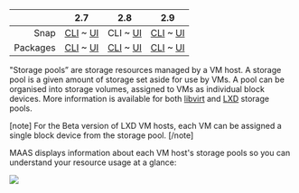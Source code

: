<!-- deb-2-7-cli
||2.7|2.8|2.9|
|-----:|:-----:|:-----:|:-----:|
|Snap|[CLI](/t/vm-host-storage-pools-snap-2-7-cli/3222) ~ [UI](/t/vm-host-storage-pools-snap-2-7-ui/3223)|[CLI](/t/vm-host-storage-pools-snap-2-8-cli/3224) ~ [UI](/t/vm-host-storage-pools-snap-2-8-ui/3225)|[CLI](/t/vm-host-storage-pools-snap-2-9-cli/3226) ~ [UI](/t/vm-host-storage-pools-snap-2-9-ui/3227)|
|Packages|CLI ~ [UI](/t/vm-host-storage-pools-deb-2-7-ui/3229)|[CLI](/t/vm-host-storage-pools-deb-2-8-cli/3230) ~ [UI](/t/vm-host-storage-pools-deb-2-8-ui/3231)|[CLI](/t/vm-host-storage-pools-deb-2-9-cli/3232) ~ [UI](/t/vm-host-storage-pools-deb-2-9-ui/3233)|
 deb-2-7-cli -->

<!-- deb-2-7-ui
||2.7|2.8|2.9|
|-----:|:-----:|:-----:|:-----:|
|Snap|[CLI](/t/vm-host-storage-pools-snap-2-7-cli/3222) ~ [UI](/t/vm-host-storage-pools-snap-2-7-ui/3223)|[CLI](/t/vm-host-storage-pools-snap-2-8-cli/3224) ~ [UI](/t/vm-host-storage-pools-snap-2-8-ui/3225)|[CLI](/t/vm-host-storage-pools-snap-2-9-cli/3226) ~ [UI](/t/vm-host-storage-pools-snap-2-9-ui/3227)|
|Packages|[CLI](/t/vm-host-storage-pools-deb-2-7-cli/3228) ~ UI|[CLI](/t/vm-host-storage-pools-deb-2-8-cli/3230) ~ [UI](/t/vm-host-storage-pools-deb-2-8-ui/3231)|[CLI](/t/vm-host-storage-pools-deb-2-9-cli/3232) ~ [UI](/t/vm-host-storage-pools-deb-2-9-ui/3233)|
 deb-2-7-ui -->

<!-- deb-2-8-cli
||2.7|2.8|2.9|
|-----:|:-----:|:-----:|:-----:|
|Snap|[CLI](/t/vm-host-storage-pools-snap-2-7-cli/3222) ~ [UI](/t/vm-host-storage-pools-snap-2-7-ui/3223)|[CLI](/t/vm-host-storage-pools-snap-2-8-cli/3224) ~ [UI](/t/vm-host-storage-pools-snap-2-8-ui/3225)|[CLI](/t/vm-host-storage-pools-snap-2-9-cli/3226) ~ [UI](/t/vm-host-storage-pools-snap-2-9-ui/3227)|
|Packages|[CLI](/t/vm-host-storage-pools-deb-2-7-cli/3228) ~ [UI](/t/vm-host-storage-pools-deb-2-7-ui/3229)|CLI ~ [UI](/t/vm-host-storage-pools-deb-2-8-ui/3231)|[CLI](/t/vm-host-storage-pools-deb-2-9-cli/3232) ~ [UI](/t/vm-host-storage-pools-deb-2-9-ui/3233)|
 deb-2-8-cli -->

<!-- deb-2-8-ui
||2.7|2.8|2.9|
|-----:|:-----:|:-----:|:-----:|
|Snap|[CLI](/t/vm-host-storage-pools-snap-2-7-cli/3222) ~ [UI](/t/vm-host-storage-pools-snap-2-7-ui/3223)|[CLI](/t/vm-host-storage-pools-snap-2-8-cli/3224) ~ [UI](/t/vm-host-storage-pools-snap-2-8-ui/3225)|[CLI](/t/vm-host-storage-pools-snap-2-9-cli/3226) ~ [UI](/t/vm-host-storage-pools-snap-2-9-ui/3227)|
|Packages|[CLI](/t/vm-host-storage-pools-deb-2-7-cli/3228) ~ [UI](/t/vm-host-storage-pools-deb-2-7-ui/3229)|[CLI](/t/vm-host-storage-pools-deb-2-8-cli/3230) ~ UI|[CLI](/t/vm-host-storage-pools-deb-2-9-cli/3232) ~ [UI](/t/vm-host-storage-pools-deb-2-9-ui/3233)|
 deb-2-8-ui -->

<!-- deb-2-9-cli
||2.7|2.8|2.9|
|-----:|:-----:|:-----:|:-----:|
|Snap|[CLI](/t/vm-host-storage-pools-snap-2-7-cli/3222) ~ [UI](/t/vm-host-storage-pools-snap-2-7-ui/3223)|[CLI](/t/vm-host-storage-pools-snap-2-8-cli/3224) ~ [UI](/t/vm-host-storage-pools-snap-2-8-ui/3225)|[CLI](/t/vm-host-storage-pools-snap-2-9-cli/3226) ~ [UI](/t/vm-host-storage-pools-snap-2-9-ui/3227)|
|Packages|[CLI](/t/vm-host-storage-pools-deb-2-7-cli/3228) ~ [UI](/t/vm-host-storage-pools-deb-2-7-ui/3229)|[CLI](/t/vm-host-storage-pools-deb-2-8-cli/3230) ~ [UI](/t/vm-host-storage-pools-deb-2-8-ui/3231)|CLI ~ [UI](/t/vm-host-storage-pools-deb-2-9-ui/3233)|
 deb-2-9-cli -->

<!-- deb-2-9-ui
||2.7|2.8|2.9|
|-----:|:-----:|:-----:|:-----:|
|Snap|[CLI](/t/vm-host-storage-pools-snap-2-7-cli/3222) ~ [UI](/t/vm-host-storage-pools-snap-2-7-ui/3223)|[CLI](/t/vm-host-storage-pools-snap-2-8-cli/3224) ~ [UI](/t/vm-host-storage-pools-snap-2-8-ui/3225)|[CLI](/t/vm-host-storage-pools-snap-2-9-cli/3226) ~ [UI](/t/vm-host-storage-pools-snap-2-9-ui/3227)|
|Packages|[CLI](/t/vm-host-storage-pools-deb-2-7-cli/3228) ~ [UI](/t/vm-host-storage-pools-deb-2-7-ui/3229)|[CLI](/t/vm-host-storage-pools-deb-2-8-cli/3230) ~ [UI](/t/vm-host-storage-pools-deb-2-8-ui/3231)|[CLI](/t/vm-host-storage-pools-deb-2-9-cli/3232) ~ UI|
 deb-2-9-ui -->

<!-- snap-2-7-cli
||2.7|2.8|2.9|
|-----:|:-----:|:-----:|:-----:|
|Snap|CLI ~ [UI](/t/vm-host-storage-pools-snap-2-7-ui/3223)|[CLI](/t/vm-host-storage-pools-snap-2-8-cli/3224) ~ [UI](/t/vm-host-storage-pools-snap-2-8-ui/3225)|[CLI](/t/vm-host-storage-pools-snap-2-9-cli/3226) ~ [UI](/t/vm-host-storage-pools-snap-2-9-ui/3227)|
|Packages|[CLI](/t/vm-host-storage-pools-deb-2-7-cli/3228) ~ [UI](/t/vm-host-storage-pools-deb-2-7-ui/3229)|[CLI](/t/vm-host-storage-pools-deb-2-8-cli/3230) ~ [UI](/t/vm-host-storage-pools-deb-2-8-ui/3231)|[CLI](/t/vm-host-storage-pools-deb-2-9-cli/3232) ~ [UI](/t/vm-host-storage-pools-deb-2-9-ui/3233)|
 snap-2-7-cli -->

<!-- snap-2-7-ui
||2.7|2.8|2.9|
|-----:|:-----:|:-----:|:-----:|
|Snap|[CLI](/t/vm-host-storage-pools-snap-2-7-cli/3222) ~ UI|[CLI](/t/vm-host-storage-pools-snap-2-8-cli/3224) ~ [UI](/t/vm-host-storage-pools-snap-2-8-ui/3225)|[CLI](/t/vm-host-storage-pools-snap-2-9-cli/3226) ~ [UI](/t/vm-host-storage-pools-snap-2-9-ui/3227)|
|Packages|[CLI](/t/vm-host-storage-pools-deb-2-7-cli/3228) ~ [UI](/t/vm-host-storage-pools-deb-2-7-ui/3229)|[CLI](/t/vm-host-storage-pools-deb-2-8-cli/3230) ~ [UI](/t/vm-host-storage-pools-deb-2-8-ui/3231)|[CLI](/t/vm-host-storage-pools-deb-2-9-cli/3232) ~ [UI](/t/vm-host-storage-pools-deb-2-9-ui/3233)|
 snap-2-7-ui -->

||2.7|2.8|2.9|
|-----:|:-----:|:-----:|:-----:|
|Snap|[CLI](/t/vm-host-storage-pools-snap-2-7-cli/3222) ~ [UI](/t/vm-host-storage-pools-snap-2-7-ui/3223)|CLI ~ [UI](/t/vm-host-storage-pools-snap-2-8-ui/3225)|[CLI](/t/vm-host-storage-pools-snap-2-9-cli/3226) ~ [UI](/t/vm-host-storage-pools-snap-2-9-ui/3227)|
|Packages|[CLI](/t/vm-host-storage-pools-deb-2-7-cli/3228) ~ [UI](/t/vm-host-storage-pools-deb-2-7-ui/3229)|[CLI](/t/vm-host-storage-pools-deb-2-8-cli/3230) ~ [UI](/t/vm-host-storage-pools-deb-2-8-ui/3231)|[CLI](/t/vm-host-storage-pools-deb-2-9-cli/3232) ~ [UI](/t/vm-host-storage-pools-deb-2-9-ui/3233)|

<!-- snap-2-8-ui
||2.7|2.8|2.9|
|-----:|:-----:|:-----:|:-----:|
|Snap|[CLI](/t/vm-host-storage-pools-snap-2-7-cli/3222) ~ [UI](/t/vm-host-storage-pools-snap-2-7-ui/3223)|[CLI](/t/vm-host-storage-pools-snap-2-8-cli/3224) ~ UI|[CLI](/t/vm-host-storage-pools-snap-2-9-cli/3226) ~ [UI](/t/vm-host-storage-pools-snap-2-9-ui/3227)|
|Packages|[CLI](/t/vm-host-storage-pools-deb-2-7-cli/3228) ~ [UI](/t/vm-host-storage-pools-deb-2-7-ui/3229)|[CLI](/t/vm-host-storage-pools-deb-2-8-cli/3230) ~ [UI](/t/vm-host-storage-pools-deb-2-8-ui/3231)|[CLI](/t/vm-host-storage-pools-deb-2-9-cli/3232) ~ [UI](/t/vm-host-storage-pools-deb-2-9-ui/3233)|
 snap-2-8-ui -->

<!-- snap-2-9-cli
||2.7|2.8|2.9|
|-----:|:-----:|:-----:|:-----:|
|Snap|[CLI](/t/vm-host-storage-pools-snap-2-7-cli/3222) ~ [UI](/t/vm-host-storage-pools-snap-2-7-ui/3223)|[CLI](/t/vm-host-storage-pools-snap-2-8-cli/3224) ~ [UI](/t/vm-host-storage-pools-snap-2-8-ui/3225)|CLI ~ [UI](/t/vm-host-storage-pools-snap-2-9-ui/3227)|
|Packages|[CLI](/t/vm-host-storage-pools-deb-2-7-cli/3228) ~ [UI](/t/vm-host-storage-pools-deb-2-7-ui/3229)|[CLI](/t/vm-host-storage-pools-deb-2-8-cli/3230) ~ [UI](/t/vm-host-storage-pools-deb-2-8-ui/3231)|[CLI](/t/vm-host-storage-pools-deb-2-9-cli/3232) ~ [UI](/t/vm-host-storage-pools-deb-2-9-ui/3233)|
 snap-2-9-cli -->

<!-- snap-2-9-ui
||2.7|2.8|2.9|
|-----:|:-----:|:-----:|:-----:|
|Snap|[CLI](/t/vm-host-storage-pools-snap-2-7-cli/3222) ~ [UI](/t/vm-host-storage-pools-snap-2-7-ui/3223)|[CLI](/t/vm-host-storage-pools-snap-2-8-cli/3224) ~ [UI](/t/vm-host-storage-pools-snap-2-8-ui/3225)|[CLI](/t/vm-host-storage-pools-snap-2-9-cli/3226) ~ UI|
|Packages|[CLI](/t/vm-host-storage-pools-deb-2-7-cli/3228) ~ [UI](/t/vm-host-storage-pools-deb-2-7-ui/3229)|[CLI](/t/vm-host-storage-pools-deb-2-8-cli/3230) ~ [UI](/t/vm-host-storage-pools-deb-2-8-ui/3231)|[CLI](/t/vm-host-storage-pools-deb-2-9-cli/3232) ~ [UI](/t/vm-host-storage-pools-deb-2-9-ui/3233)|
 snap-2-9-ui -->

"Storage pools” are storage resources managed by a VM host. A storage pool is a given amount of storage set aside for use by VMs. A pool can be organised into storage volumes, assigned to VMs as individual block devices. More information is available for both [libvirt](https://libvirt.org/storage.html) and [LXD](https://lxd.readthedocs.io/en/latest/storage/) storage pools.

[note]
For the Beta version of LXD VM hosts, each VM can be assigned a single block device from the storage pool.
[/note]

MAAS displays information about each VM host's storage pools so you can understand your resource usage at a glance:

<a href="https://discourse.maas.io/uploads/default/original/1X/3387f256f9bd02f7fc2079f119377305256973c8.jpeg" target = "_blank"><img src="https://discourse.maas.io/uploads/default/original/1X/3387f256f9bd02f7fc2079f119377305256973c8.jpeg"></a>
